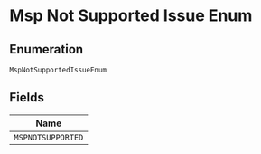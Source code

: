 
# Msp Not Supported Issue Enum

## Enumeration

`MspNotSupportedIssueEnum`

## Fields

| Name |
|  --- |
| `MSPNOTSUPPORTED` |

